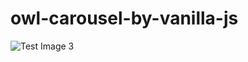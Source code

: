 # owl-carousel-by-vanilla-js

![Test Image 3](https://drive.google.com/file/d/1TpUamU5cDfQox1m5nF-jITGfEsB27omw/view?usp=sharing)
